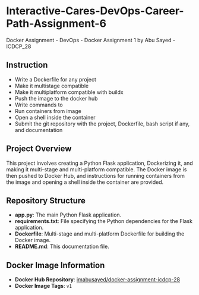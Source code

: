 # Interactive-Cares-DevOps-Career-Path-Assignment-6
Docker Assignment - DevOps - Docker Assignment 1 by Abu Sayed - ICDCP_28

## Instruction
- Write a Dockerfile for any project
- Make it multistage compatible
- Make it multiplatform compatible with buildx
- Push the image to the docker hub
- Write commands to
- Run containers from image
- Open a shell inside the container
- Submit the git repository with the project, Dockerfile, bash script if any, and documentation

## Project Overview

This project involves creating a Python Flask application, Dockerizing it, and making it multi-stage and multi-platform compatible. The Docker image is then pushed to Docker Hub, and instructions for running containers from the image and opening a shell inside the container are provided.

## Repository Structure

- **app.py**: The main Python Flask application.
- **requirements.txt**: File specifying the Python dependencies for the Flask application.
- **Dockerfile**: Multi-stage and multi-platform Dockerfile for building the Docker image.
- **README.md**: This documentation file.

## Docker Image Information

- **Docker Hub Repository**: [imabusayed/docker-assignment-icdcp-28](https://hub.docker.com/r/imabusayed/docker-assignment-icdcp-28)
- **Docker Image Tags**: `v1`
